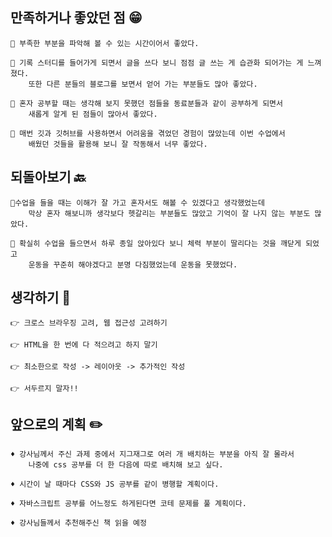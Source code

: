 ## 만족하거나 좋았던 점 😁
	🔸 부족한 부분을 파악해 볼 수 있는 시간이어서 좋았다.
    
    🔸 기록 스터디를 들어가게 되면서 글을 쓰다 보니 점점 글 쓰는 게 습관화 되어가는 게 느껴졌다.
    	또한 다른 분들의 블로그를 보면서 얻어 가는 부분들도 많아 좋았다.
        
    🔸 혼자 공부할 때는 생각해 보지 못했던 점들을 동료분들과 같이 공부하게 되면서 
    	새롭게 알게 된 점들이 많아서 좋았다. 
        
    🔸 매번 깃과 깃허브를 사용하면서 어려움을 겪었던 경험이 많았는데 이번 수업에서 
    	배웠던 것들을 활용해 보니 잘 작동해서 너무 좋았다.
    

## 되돌아보기 🔙
	🔹수업을 들을 때는 이해가 잘 가고 혼자서도 해볼 수 있겠다고 생각했었는데 
    	막상 혼자 해보니까 생각보다 헷갈리는 부분들도 많았고 기억이 잘 나지 않는 부분도 많았다.
        
    🔹 확실히 수업을 들으면서 하루 종일 앉아있다 보니 체력 부분이 딸리다는 것을 깨닫게 되었고 
    	운동을 꾸준히 해야겠다고 분명 다짐했었는데 운동을 못했었다.
	

## 생각하기 🧐
	👉 크로스 브라우징 고려, 웹 접근성 고려하기
    
    👉 HTML을 한 번에 다 적으려고 하지 말기
    
    👉 최소한으로 작성 -> 레이아웃 -> 추가적인 작성
    
    👉 서두르지 말자!!

## 앞으로의 계획 ✏️
	♦️ 강사님께서 주신 과제 중에서 지그재그로 여러 개 배치하는 부분을 아직 잘 몰라서 
    	나중에 css 공부를 더 한 다음에 따로 배치해 보고 싶다.
    
    ♦️ 시간이 날 때마다 CSS와 JS 공부를 같이 병행할 계획이다.
    
    ♦️ 자바스크립트 공부를 어느정도 하게된다면 코테 문제를 풀 계획이다.
    
    ♦️ 강사님들께서 추천해주신 책 읽을 예정
    


